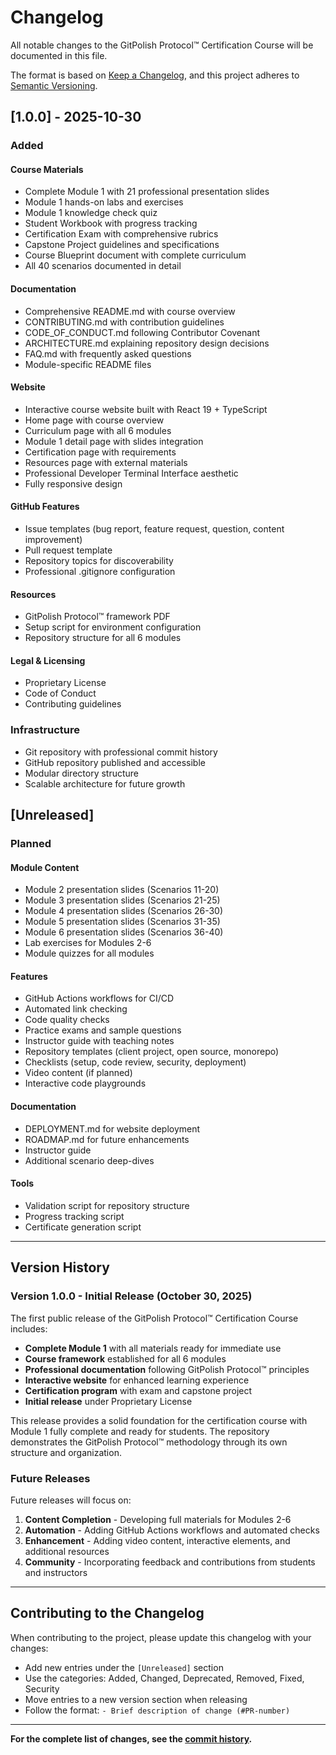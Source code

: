 # Changelog

All notable changes to the GitPolish Protocol™ Certification Course will be documented in this file.

The format is based on [Keep a Changelog](https://keepachangelog.com/en/1.0.0/),
and this project adheres to [Semantic Versioning](https://semver.org/spec/v2.0.0.html).

## [1.0.0] - 2025-10-30

### Added

#### Course Materials
- Complete Module 1 with 21 professional presentation slides
- Module 1 hands-on labs and exercises
- Module 1 knowledge check quiz
- Student Workbook with progress tracking
- Certification Exam with comprehensive rubrics
- Capstone Project guidelines and specifications
- Course Blueprint document with complete curriculum
- All 40 scenarios documented in detail

#### Documentation
- Comprehensive README.md with course overview
- CONTRIBUTING.md with contribution guidelines
- CODE_OF_CONDUCT.md following Contributor Covenant
- ARCHITECTURE.md explaining repository design decisions
- FAQ.md with frequently asked questions
- Module-specific README files

#### Website
- Interactive course website built with React 19 + TypeScript
- Home page with course overview
- Curriculum page with all 6 modules
- Module 1 detail page with slides integration
- Certification page with requirements
- Resources page with external materials
- Professional Developer Terminal Interface aesthetic
- Fully responsive design

#### GitHub Features
- Issue templates (bug report, feature request, question, content improvement)
- Pull request template
- Repository topics for discoverability
- Professional .gitignore configuration

#### Resources
- GitPolish Protocol™ framework PDF
- Setup script for environment configuration
- Repository structure for all 6 modules

#### Legal & Licensing
- Proprietary License
- Code of Conduct
- Contributing guidelines

### Infrastructure
- Git repository with professional commit history
- GitHub repository published and accessible
- Modular directory structure
- Scalable architecture for future growth

## [Unreleased]

### Planned

#### Module Content
- Module 2 presentation slides (Scenarios 11-20)
- Module 3 presentation slides (Scenarios 21-25)
- Module 4 presentation slides (Scenarios 26-30)
- Module 5 presentation slides (Scenarios 31-35)
- Module 6 presentation slides (Scenarios 36-40)
- Lab exercises for Modules 2-6
- Module quizzes for all modules

#### Features
- GitHub Actions workflows for CI/CD
- Automated link checking
- Code quality checks
- Practice exams and sample questions
- Instructor guide with teaching notes
- Repository templates (client project, open source, monorepo)
- Checklists (setup, code review, security, deployment)
- Video content (if planned)
- Interactive code playgrounds

#### Documentation
- DEPLOYMENT.md for website deployment
- ROADMAP.md for future enhancements
- Instructor guide
- Additional scenario deep-dives

#### Tools
- Validation script for repository structure
- Progress tracking script
- Certificate generation script

---

## Version History

### Version 1.0.0 - Initial Release (October 30, 2025)

The first public release of the GitPolish Protocol™ Certification Course includes:

- **Complete Module 1** with all materials ready for immediate use
- **Course framework** established for all 6 modules
- **Professional documentation** following GitPolish Protocol™ principles
- **Interactive website** for enhanced learning experience
- **Certification program** with exam and capstone project
- **Initial release** under Proprietary License

This release provides a solid foundation for the certification course with Module 1 fully complete and ready for students. The repository demonstrates the GitPolish Protocol™ methodology through its own structure and organization.

### Future Releases

Future releases will focus on:

1. **Content Completion** - Developing full materials for Modules 2-6
2. **Automation** - Adding GitHub Actions workflows and automated checks
3. **Enhancement** - Adding video content, interactive elements, and additional resources
4. **Community** - Incorporating feedback and contributions from students and instructors

---

## Contributing to the Changelog

When contributing to the project, please update this changelog with your changes:

- Add new entries under the `[Unreleased]` section
- Use the categories: Added, Changed, Deprecated, Removed, Fixed, Security
- Move entries to a new version section when releasing
- Follow the format: `- Brief description of change (#PR-number)`

---

**For the complete list of changes, see the [commit history](https://github.com/leonidas-esquire/gitpolish-protocol-course/commits/master).**
